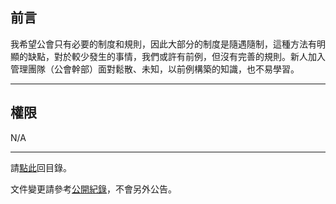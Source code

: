 ## 前言

我希望公會只有必要的制度和規則，因此大部分的制度是隨遇隨制，這種方法有明顯的缺點，對於較少發生的事情，我們或許有前例，但沒有完善的規則。新人加入管理團隊（公會幹部）面對鬆散、未知，以前例構築的知識，也不易學習。

--- 

## 權限

N/A

---

請[點此](index.html)回目錄。

文件變更請參考[公開紀錄](https://github.com/dalechou/badweather.tw/commits/master/onboarding.md)，不會另外公告。
